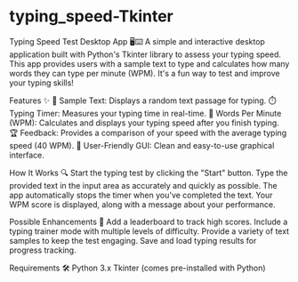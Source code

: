 # typing_speed-Tkinter
Typing Speed Test Desktop App 🖥️⌨️
A simple and interactive desktop application built with Python's Tkinter library to assess your typing speed. This app provides users with a sample text to type and calculates how many words they can type per minute (WPM). It's a fun way to test and improve your typing skills!

Features ✨
📄 Sample Text: Displays a random text passage for typing.
⏱️ Typing Timer: Measures your typing time in real-time.
📝 Words Per Minute (WPM): Calculates and displays your typing speed after you finish typing.
🏆 Feedback: Provides a comparison of your speed with the average typing speed (40 WPM).
🎨 User-Friendly GUI: Clean and easy-to-use graphical interface.

How It Works 🔍
Start the typing test by clicking the "Start" button.
Type the provided text in the input area as accurately and quickly as possible.
The app automatically stops the timer when you've completed the text.
Your WPM score is displayed, along with a message about your performance.

Possible Enhancements 🌟
Add a leaderboard to track high scores.
Include a typing trainer mode with multiple levels of difficulty.
Provide a variety of text samples to keep the test engaging.
Save and load typing results for progress tracking.

Requirements 🛠️
Python 3.x
Tkinter (comes pre-installed with Python)